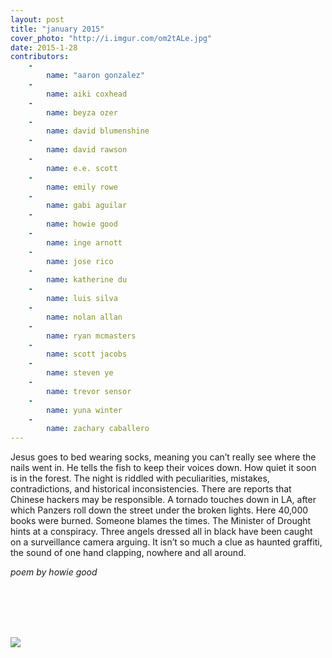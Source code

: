 ```yaml
---
layout: post
title: "january 2015"
cover_photo: "http://i.imgur.com/om2tALe.jpg"
date: 2015-1-28
contributors:
    -
        name: "aaron gonzalez"
    -
        name: aiki coxhead 
    -
        name: beyza ozer 
    -
        name: david blumenshine 
    -
        name: david rawson
    -
        name: e.e. scott 
    -
        name: emily rowe 
    -
        name: gabi aguilar 
    -
        name: howie good 
    -
        name: inge arnott 
    -
        name: jose rico 
    -
        name: katherine du 
    -
        name: luis silva 
    -
        name: nolan allan 
    -
        name: ryan mcmasters 
    -
        name: scott jacobs 
    -
        name: steven ye 
    -
        name: trevor sensor 
    -
        name: yuna winter 
    -
        name: zachary caballero
---
```


Jesus goes to bed wearing socks, meaning you can’t really see where the nails went in. He tells the fish to keep their voices down. How quiet it soon is in the forest. The night is riddled with peculiarities, mistakes, contradictions, and historical inconsistencies. There are reports that Chinese hackers may be responsible. A tornado touches down in LA, after which Panzers roll down the street under the broken lights. Here 40,000 books were burned. Someone blames the times. The Minister of Drought hints at a conspiracy. Three angels dressed all in black have been caught on a surveillance camera arguing. It isn’t so much a clue as haunted graffiti, the sound of one hand clapping, nowhere and all around.



*poem by howie good*

</br></br></br></br>

![](https://40.media.tumblr.com/4e03754555fb60d9c650b7151da6e1bb/tumblr_nhs5gsbYjP1u0e83lo1_1280.jpg)